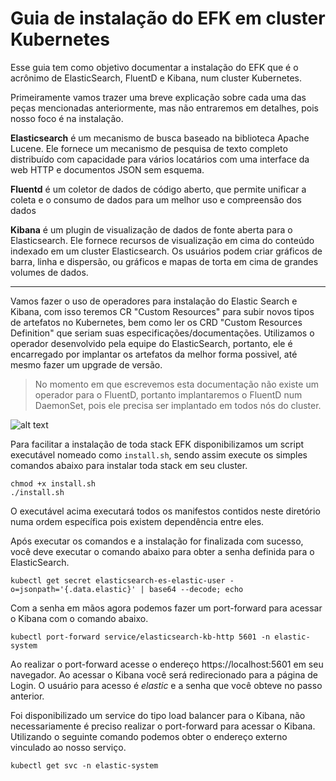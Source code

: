 # Guia de instalação do EFK em cluster Kubernetes

Esse guia tem como objetivo documentar a instalação do EFK que é o acrônimo de ElasticSearch, FluentD e Kibana, num cluster Kubernetes.

Primeiramente vamos trazer uma breve explicação sobre cada uma das peças mencionadas anteriormente, mas não entraremos em detalhes, pois nosso foco é na instalação.

**Elasticsearch** é um mecanismo de busca baseado na biblioteca Apache Lucene. Ele fornece um mecanismo de pesquisa de texto completo distribuído com capacidade para vários locatários com uma interface da web HTTP e documentos JSON sem esquema.

**Fluentd** é um coletor de dados de código aberto, que permite unificar a coleta e o consumo de dados para um melhor uso e compreensão dos dados

**Kibana** é um plugin de visualização de dados de fonte aberta para o Elasticsearch. Ele fornece recursos de visualização em cima do conteúdo indexado em um cluster Elasticsearch. Os usuários podem criar gráficos de barra, linha e dispersão, ou gráficos e mapas de torta em cima de grandes volumes de dados.

---

Vamos fazer o uso de operadores para instalação do Elastic Search e Kibana, com isso teremos CR "Custom Resources" para subir novos tipos de artefatos no Kubernetes, bem como ler os CRD "Custom Resources Definition" que seriam suas especificações/documentações. Utilizamos o operador desenvolvido pela equipe do ElasticSearch, portanto, ele é encarregado por implantar os artefatos da melhor forma possivel, até mesmo fazer um upgrade de versão.

> No momento em que escrevemos esta documentação não existe um operador para o FluentD, portanto implantaremos o FluentD num DaemonSet, pois ele precisa ser implantado em todos nós do cluster.

![alt text](https://storage.googleapis.com/gasparbarancelli-blog/public/EFK.png "Title")

Para facilitar a instalação de toda stack EFK disponibilizamos um script executável nomeado como ```install.sh```, sendo assim execute os simples comandos abaixo para instalar toda stack em seu cluster.

```shell
chmod +x install.sh
./install.sh
```

O executável acima executará todos os manifestos contidos neste diretório numa ordem específica pois existem dependência entre eles.

Após executar os comandos e a instalação for finalizada com sucesso, você deve executar o comando abaixo para obter a senha definida para o ElasticSearch.

```shell
kubectl get secret elasticsearch-es-elastic-user -o=jsonpath='{.data.elastic}' | base64 --decode; echo
```

Com a senha em mãos agora podemos fazer um port-forward para acessar o Kibana com o comando abaixo.

```shell
kubectl port-forward service/elasticsearch-kb-http 5601 -n elastic-system
```

Ao realizar o port-forward acesse o endereço https://localhost:5601 em seu navegador. Ao acessar o Kibana você será redirecionado para a página de Login. O usuário para acesso é *elastic* e a senha que você obteve no passo anterior.

Foi disponibilizado um service do tipo load balancer para o Kibana, não necessariamente é preciso realizar o port-forward para acessar o Kibana. Utilizando o seguinte comando podemos obter o endereço externo vinculado ao nosso serviço.

```shell
kubectl get svc -n elastic-system
```